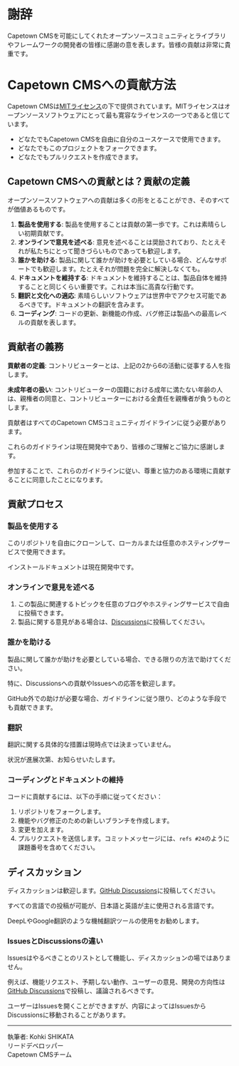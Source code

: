 # 謝辞

Capetown CMSを可能にしてくれたオープンソースコミュニティとライブラリやフレームワークの開発者の皆様に感謝の意を表します。皆様の貢献は非常に貴重です。

# Capetown CMSへの貢献方法

Capetown CMSは[MITライセンス](../../../LICENSE)の下で提供されています。MITライセンスはオープンソースソフトウェアにとって最も寛容なライセンスの一つであると信じています。

- どなたでもCapetown CMSを自由に自分のユースケースで使用できます。
- どなたでもこのプロジェクトをフォークできます。
- どなたでもプルリクエストを作成できます。

## Capetown CMSへの貢献とは？貢献の定義

オープンソースソフトウェアへの貢献は多くの形をとることができ、そのすべてが価値あるものです。

1. **製品を使用する**: 製品を使用することは貢献の第一歩です。これは素晴らしい初期貢献です。
2. **オンラインで意見を述べる**: 意見を述べることは奨励されており、たとえそれが私たちにとって聞きづらいものであっても歓迎します。
3. **誰かを助ける**: 製品に関して誰かが助けを必要としている場合、どんなサポートでも歓迎します。たとえそれが問題を完全に解決しなくても。
4. **ドキュメントを維持する**: ドキュメントを維持することは、製品自体を維持することと同じくらい重要です。これは本当に高貴な行動です。
5. **翻訳と文化への適応**: 素晴らしいソフトウェアは世界中でアクセス可能であるべきです。ドキュメントの翻訳を含みます。
6. **コーディング**: コードの更新、新機能の作成、バグ修正は製品への最高レベルの貢献を表します。

## 貢献者の義務

**貢献者の定義**: コントリビューターとは、上記の2から6の活動に従事する人を指します。

**未成年者の扱い**: コントリビューターの国籍における成年に満たない年齢の人は、親権者の同意と、コントリビューターにおける全責任を親権者が負うものとします。

貢献者はすべてのCapetown CMSコミュニティガイドラインに従う必要があります。

これらのガイドラインは現在開発中であり、皆様のご理解とご協力に感謝します。

参加することで、これらのガイドラインに従い、尊重と協力のある環境に貢献することに同意したことになります。

## 貢献プロセス

### 製品を使用する

このリポジトリを自由にクローンして、ローカルまたは任意のホスティングサービスで使用できます。

インストールドキュメントは現在開発中です。

### オンラインで意見を述べる

1. この製品に関連するトピックを任意のブログやホスティングサービスで自由に投稿できます。
2. 製品に関する意見がある場合は、[Discussions](https://github.com/kohki-shikata/capetown-cms/discussions)に投稿してください。

### 誰かを助ける

製品に関して誰かが助けを必要としている場合、できる限りの方法で助けてください。

特に、Discussionsへの貢献やIssuesへの応答を歓迎します。

GitHub外での助けが必要な場合、ガイドラインに従う限り、どのような手段でも貢献できます。

### 翻訳

翻訳に関する具体的な措置は現時点では決まっていません。

状況が進展次第、お知らせいたします。

### コーディングとドキュメントの維持

コードに貢献するには、以下の手順に従ってください：

1. リポジトリをフォークします。
2. 機能やバグ修正のための新しいブランチを作成します。
3. 変更を加えます。
4. プルリクエストを送信します。コミットメッセージには、`refs #24`のように課題番号を含めてください。

## ディスカッション

ディスカッションは歓迎します。[GitHub Discussions](https://github.com/kohki-shikata/capetown-cms/discussions)に投稿してください。

すべての言語での投稿が可能が、日本語と英語が主に使用される言語です。

DeepLやGoogle翻訳のような機械翻訳ツールの使用をお勧めします。

### IssuesとDiscussionsの違い

Issuesはやるべきことのリストとして機能し、ディスカッションの場ではありません。

例えば、機能リクエスト、予期しない動作、ユーザーの意見、開発の方向性は[GitHub Discussions](https://github.com/kohki-shikata/capetown-cms/discussions)で投稿し、議論されるべきです。

ユーザーはIssuesを開くことができますが、内容によってはIssuesからDiscussionsに移動されることがあります。

---
執筆者: Kohki SHIKATA  
リードデベロッパー  
Capetown CMSチーム
